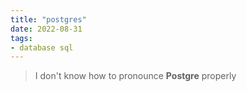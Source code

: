 ```yaml
---
title: "postgres"
date: 2022-08-31
tags:
- database sql
---
```


>I don't know how to pronounce **Postgre** properly

